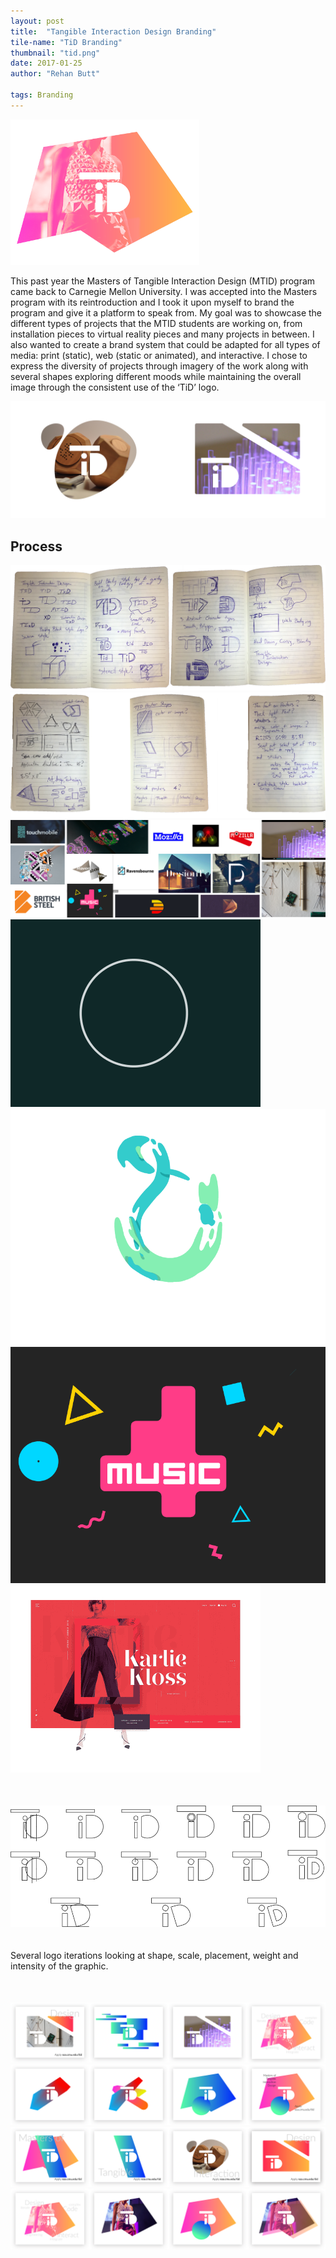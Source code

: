 ```yaml
---
layout: post
title:  "Tangible Interaction Design Branding"
tile-name: "TiD Branding"
thumbnail: "tid.png"
date: 2017-01-25
author: "Rehan Butt"

tags: Branding
---
```


<div class="image-container"><img src="/img/tid/logo.png" alt="Final Logo" class="image-center" style="width:60%"/></div>

This past year the Masters of Tangible Interaction Design (MTID) program came back to Carnegie Mellon University. I was accepted into the Masters program with its reintroduction and I took it upon myself to brand the program and give it a platform to speak from. My goal was to showcase the different types of projects that the MTID students are working on, from installation pieces to virtual reality pieces and many projects in between. I also wanted to create a brand system that could be adapted for all types of media: print (static), web (static or animated), and interactive. I chose to express the diversity of projects through imagery of the work along with several shapes exploring different moods while maintaining the overall image through the consistent use of the ‘TiD’ logo. 

<div class="image-container"><img src="/img/tid/logo2.png" alt="Final Logo + Context"/></div>


## Process

<div class="image-container"><img src="/img/tid/sketches.png" alt="Branding Sketches"/></div>
<div class="image-container"><img src="/img/tid/sketches2.png" alt="Branding Sketches"/></div>
<div class="image-container"><img src="/img/tid/brandInspiration.png" alt="Branding Inspiration"/></div>

<div class="row" style="padding:0px; margin:0px;">
  <div class="image-container small-6 medium-3 column" style="padding:0px; margin:0px;"><img src="/img/tid/animate1.gif" alt="Animation Inspiration"/></div>
  <div class="image-container small-6 medium-3 column" style="padding:0px; margin:0px;"><img src="/img/tid/animate2.gif" alt="Animation Inspiration"/></div>
  <div class="image-container small-6 medium-3 column" style="padding:0px; margin:0px;"><img src="/img/tid/animate4.gif" alt="Animation Inspiration"/></div>
  <div class="image-container small-6 medium-3 column" style="padding:0px; margin:0px;"><img src="/img/tid/animate3.gif" alt="Animation Inspiration"/></div>
</div>
<div class="image-container" style="margin-top:50px;"><img src="/img/tid/logoIterations.svg" alt="Logo Iterations"/></div>
<br><br>
Several logo iterations looking at shape, scale, placement, weight and intensity of the graphic.

<div class="image-container" style="margin-top:50px;"><img src="../img/tid/posterIterations1.png" alt="Poster Iterations"/></div>
<div class="image-container"><img src="/img/tid/posterIterations2.png" alt="Poster Iterations"/></div>
<div class="image-container"><img src="/img/tid/posterIterations3.png" alt="Poster Iterations"/></div>
<div class="image-container"><img src="/img/tid/posterIterations4.png" alt="Poster Iterations"/></div>